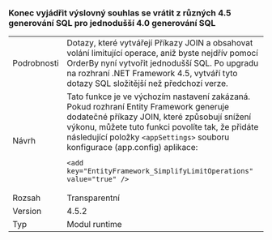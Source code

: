### <a name="opt-in-break-to-revert-from-different-45-sql-generation-to-simpler-40-sql-generation"></a>Konec vyjádřit výslovný souhlas se vrátit z různých 4.5 generování SQL pro jednodušší 4.0 generování SQL

|   |   |
|---|---|
|Podrobnosti|Dotazy, které vytvářejí Příkazy JOIN a obsahovat volání limitující operace, aniž byste nejdřív pomocí OrderBy nyní vytvořit jednodušší SQL. Po upgradu na rozhraní .NET Framework 4.5, vytváří tyto dotazy SQL složitější než předchozí verze.|
|Návrh|Tato funkce je ve výchozím nastavení zakázaná. Pokud rozhraní Entity Framework generuje dodatečné příkazy JOIN, které způsobují snížení výkonu, můžete tuto funkci povolíte tak, že přidáte následující položky <code>&lt;appSettings&gt;</code> souboru konfigurace (app.config) aplikace:<pre><code class="lang-xml">&lt;add key=&quot;EntityFramework_SimplifyLimitOperations&quot; value=&quot;true&quot; /&gt;&#13;&#10;</code></pre>|
|Rozsah|Transparentní|
|Version|4.5.2|
|Typ|Modul runtime|

